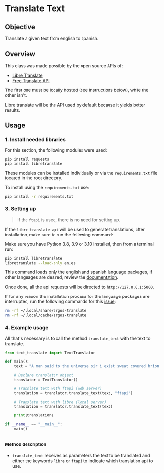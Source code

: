 # Translate Text

## Objective

Translate a given text from english to spanish.

## Overview

This class was made possible by the open source APIs of:

- [Libre Translate](https://libretranslate.com/)
- [Free Translate API](https://ftapi.pythonanywhere.com/)

The first one must be locally hosted (see instructions below), while the other 
isn't. 

Libre translate will be the API used by default because it yields better results.

## Usage

### 1. Install needed libraries

For this section, the following modules were used:
```
pip install requests
pip install libretranslate
```

These modules can be installed individually or via the `requirements.txt` file
located in the root directory.

To install using the `requirements.txt` use:

```bash
pip install -r requirements.txt
```

###  3. Setting up 

> If the `ftapi` is used, there is no need for setting up.

If the `libre translate api` will be used to generate translations, after installation, make sure to run the following command:

Make sure you have Python 3.8, 3.9 or 3.10 installed, then from a terminal run:

```bash
pip install libretranslate
libretranslate --load-only en,es
```
This command loads only the english and spanish language packages, if other languages are desired, review the [documentation](https://docs.libretranslate.com/guides/installation/).

Once done, all the api requests will be directed to `http://127.0.0.1:5000`.

If for any reason the installation process for the language packages are interrupted, 
run the following commands for this [issue](https://community.libretranslate.com/t/cannot-download-models/631):
```bash
rm -rf ~/.local/share/argos-translate
rm -rf ~/.local/cache/argos-translate
```

###  4. Example usage

All that's necessary is to call the method `translate_text` with the text to translate.

```python
from text_translate import TextTranslator

def main():
    text = "A man said to the universe sir i exist sweat covered brion's body trickling into the tight loincloth that was the only garment he wore"

    # Declare translator object
    translator = TextTranslator()

    # Translate text with ftapi (web server)
    translation = translator.translate_text(text, "ftapi")

    # Translate text with libre (local server)
    translation = translator.translate_text(text)

    print(translation)

if __name__ == "__main__":
    main()
    
```
#### Method description

- `translate_text` receives as parameters the text to be translated and either the keywords `libre` or `ftapi` to indicate which translation api to use.




